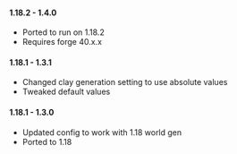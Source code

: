 #### **1.18.2 - 1.4.0**
* Ported to run on 1.18.2
* Requires forge 40.x.x

#### **1.18.1 - 1.3.1**  
*  Changed clay generation setting to use absolute values
*  Tweaked default values

#### **1.18.1 - 1.3.0**  
* Updated config to work with 1.18 world gen  
* Ported to 1.18  